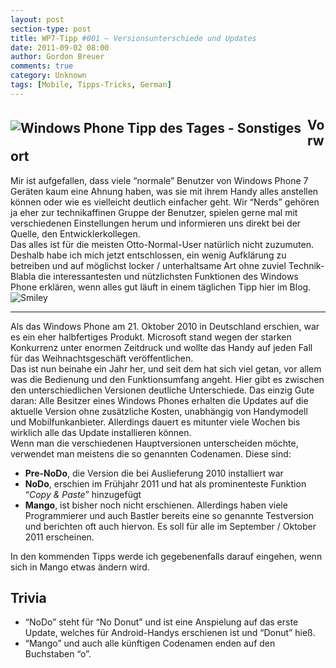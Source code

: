```yaml
---
layout: post
section-type: post
title: WP7-Tipp #001 – Versionsunterschiede und Updates
date: 2011-09-02 08:00
author: Gordon Breuer
comments: true
category: Unknown
tags: [Mobile, Tipps-Tricks, German]
---
```

<h2><img style="margin: 5px 10px 10px 0px; float: left;" src="http://anheledirwp.blob.core.windows.net/wordpress/2011/09/sonstiges.png" alt="Windows Phone Tipp des Tages - Sonstiges" />Vorwort</h2>
<div>Mir ist aufgefallen, dass viele &ldquo;normale&rdquo; Benutzer von Windows Phone 7 Ger&auml;ten kaum eine Ahnung haben, was sie mit ihrem Handy alles anstellen k&ouml;nnen oder wie es vielleicht deutlich einfacher geht. Wir &ldquo;Nerds&rdquo; geh&ouml;ren ja eher zur technikaffinen Gruppe der Benutzer, spielen gerne mal mit verschiedenen Einstellungen herum und informieren uns direkt bei der Quelle, den Entwicklerkollegen.</div>
<div>Das alles ist f&uuml;r die meisten Otto-Normal-User nat&uuml;rlich nicht zuzumuten. Deshalb habe ich mich jetzt entschlossen, ein wenig Aufkl&auml;rung zu betreiben und auf m&ouml;glichst locker / unterhaltsame Art ohne zuviel Technik-Blabla die interessantesten und n&uuml;tzlichsten Funktionen des Windows Phone erkl&auml;ren, wenn alles gut l&auml;uft in einem t&auml;glichen Tipp hier im Blog. <img class="wlEmoticon wlEmoticon-smile" style="border-style: none;" src="http://anheledirwp.blob.core.windows.net/wordpress/2011/09/wlEmoticon-smile.png" alt="Smiley" /></div>
<div>
<hr />
Als das Windows Phone am 21. Oktober 2010 in Deutschland erschien, war es ein eher halbfertiges Produkt. Microsoft stand wegen der starken Konkurrenz unter enormen Zeitdruck und wollte das Handy auf jeden Fall f&uuml;r das Weihnachtsgesch&auml;ft ver&ouml;ffentlichen.</div>
<div>Das ist nun beinahe ein Jahr her, und seit dem hat sich viel getan, vor allem was die Bedienung und den Funktionsumfang angeht. Hier gibt es zwischen den unterschiedlichen Versionen deutliche Unterschiede. Das einzig Gute daran: Alle Besitzer eines Windows Phones erhalten die Updates auf die aktuelle Version ohne zus&auml;tzliche Kosten, unabh&auml;ngig von Handymodell und Mobilfunkanbieter. Allerdings dauert es mitunter viele Wochen bis wirklich alle das Update installieren k&ouml;nnen.</div>
<div>Wenn man die verschiedenen Hauptversionen unterscheiden m&ouml;chte, verwendet man meistens die so genannten Codenamen. Diese sind:</div>
<ul>
<li><strong>Pre-NoDo</strong>, die Version die bei Auslieferung 2010 installiert war</li>
<li><strong>NoDo</strong>, erschien im Fr&uuml;hjahr 2011 und hat als prominenteste Funktion &ldquo;<em>Copy &amp; Paste</em>&rdquo; hinzugef&uuml;gt</li>
<li><strong>Mango</strong>, ist bisher noch nicht erschienen. Allerdings haben viele Programmierer und auch Bastler bereits eine so genannte Testversion und berichten oft auch hiervon. Es soll f&uuml;r alle im September / Oktober 2011 erscheinen.</li>
</ul>
<div>In den kommenden Tipps werde ich gegebenenfalls darauf eingehen, wenn sich in Mango etwas &auml;ndern wird.</div>
<h2>Trivia</h2>
<ul>
<li>&ldquo;NoDo&rdquo; steht f&uuml;r &ldquo;No Donut&rdquo; und ist eine Anspielung auf das erste Update, welches f&uuml;r Android-Handys erschienen ist und &ldquo;Donut&rdquo; hie&szlig;.</li>
<li>&ldquo;Mango&rdquo; und auch alle k&uuml;nftigen Codenamen enden auf den Buchstaben &ldquo;o&rdquo;.</li>
</ul>
